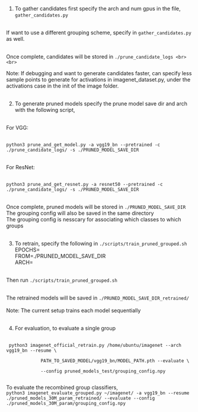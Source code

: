 1) To gather candidates first specify the arch and num gpus in the file, <br>
     `gather_candidates.py` <br> <br>

If want to use a different grouping scheme, specify in `gather_candidates.py` as well.  <br> <br>

Once complete, candidates will be stored in `./prune_candidate_logs <br> <br>`

Note: If debugging and want to generate candidates faster, can specify less sample points to generate for activations in imagenet_dataset.py, under the activations case in the init of the image folder. <br> <br>

2) To generate pruned models specify the prune model save dir and arch with the following script, <br> <br>

For VGG: <br> <br>

`python3 prune_and_get_model.py -a vgg19_bn --pretrained -c ./prune_candidate_logs/ -s ./PRUNED_MODEL_SAVE_DIR` <br> <br>

For ResNet: <br> <br>

`python3 prune_and_get_resnet.py -a resnet50 --pretrained -c ./prune_candidate_logs/ -s ./PRUNED_MODEL_SAVE_DIR` <br> <br>

Once complete, pruned models will be stored in `./PRUNED_MODEL_SAVE_DIR` <br>
The grouping config will also be saved in the same directory<br> 
The grouping config is nesscary for associating which classes to which groups <br> <br>

3) To retrain, specify the following in `./scripts/train_pruned_grouped.sh` <br>
EPOCHS=  <br>
FROM=./PRUNED_MODEL_SAVE_DIR <br> 
ARCH= <br> <br>

Then run `./scripts/train_pruned_grouped.sh`   <br> <br>

The retrained models will be saved in `./PRUNED_MODEL_SAVE_DIR_retrained/` <br> <br>
Note: The current setup trains each model sequentially <br> <br>

4) For evaluation, to evaluate a single group <br> <br>
```
 python3 imagenet_official_retrain.py /home/ubuntu/imagenet --arch vgg19_bn --resume \
 
             PATH_TO_SAVED_MODEL/vgg19_bn/MODEL_PATH.pth --evaluate \
 
             --config pruned_models_test/grouping_config.npy
             
```

To evaluate the recombined group classifiers, <br>
`python3 imagenet_evaluate_grouped.py ~/imagenet/ -a vgg19_bn --resume ./pruned_models_30M_param_retrained/ --evaluate --config  ./pruned_models_30M_param/grouping_config.npy`
